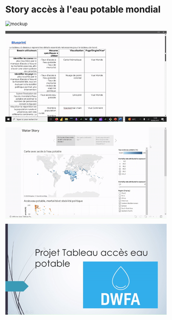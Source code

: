 # Story accès à l'eau potable mondial

![mockup]()

![blueprint](https://github.com/Torkiell-Angoria/Tableau--Story-sur-l-acces-l-eau-potable-mondial/blob/main/img/blueprint.gif)

![story](https://github.com/Torkiell-Angoria/Tableau--Story-sur-l-acces-l-eau-potable-mondial/blob/main/img/story.gif)

![presentation](https://github.com/Torkiell-Angoria/Tableau--Story-sur-l-acces-l-eau-potable-mondial/blob/main/img/presentation.gif)
